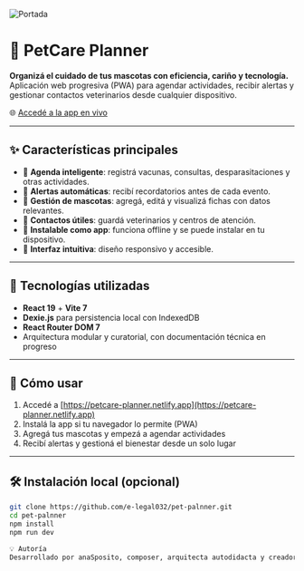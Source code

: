 ![Portada](https://petcare-planner.netlify.app/preview.jpg)

# 🐾 PetCare Planner

**Organizá el cuidado de tus mascotas con eficiencia, cariño y tecnología.**  
Aplicación web progresiva (PWA) para agendar actividades, recibir alertas y gestionar contactos veterinarios desde cualquier dispositivo.

🌐 [Accedé a la app en vivo](https://petcare-planner.netlify.app)


---

## ✨ Características principales

- 📅 **Agenda inteligente**: registrá vacunas, consultas, desparasitaciones y otras actividades.
- 🔔 **Alertas automáticas**: recibí recordatorios antes de cada evento.
- 🐶 **Gestión de mascotas**: agregá, editá y visualizá fichas con datos relevantes.
- 📇 **Contactos útiles**: guardá veterinarios y centros de atención.
- 📱 **Instalable como app**: funciona offline y se puede instalar en tu dispositivo.
- 🎨 **Interfaz intuitiva**: diseño responsivo y accesible.

---

## 🧱 Tecnologías utilizadas

- **React 19** + **Vite 7**  
- **Dexie.js** para persistencia local con IndexedDB  
- **React Router DOM 7**  
- Arquitectura modular y curatorial, con documentación técnica en progreso

---

## 🚀 Cómo usar

1. Accedé a [https://petcare-planner.netlify.app](https://petcare-planner.netlify.app)
2. Instalá la app si tu navegador lo permite (PWA)
3. Agregá tus mascotas y empezá a agendar actividades
4. Recibí alertas y gestioná el bienestar desde un solo lugar

---

## 🛠 Instalación local (opcional)

```bash
git clone https://github.com/e-legal032/pet-palnner.git
cd pet-palnner
npm install
npm run dev

💡 Autoría
Desarrollado por anaSposito, composer, arquitecta autodidacta y creadora digital. Proyecto en transición hacia arquitectura aplicada, con enfoque en impacto social, trazabilidad técnica y aprendizaje iterativo.